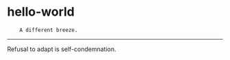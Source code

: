 # hello-world
        A different breeze.
**************************************
Refusal to adapt is self-condemnation.

